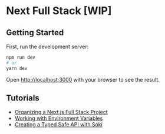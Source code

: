 # Next Full Stack [WIP]

## Getting Started

First, run the development server:

```bash
npm run dev
# or
yarn dev
```

Open [http://localhost:3000](http://localhost:3000) with your browser to see the result.

## Tutorials

- [Organizing a Next.js Full Stack Project](https://github.com/Maxvien/next-full-stack/issues/1)
- [Working with Environment Variables](https://github.com/Maxvien/next-full-stack/issues/2)
- [Creating a Typed Safe API with Soki](https://github.com/Maxvien/next-full-stack/issues/4)
